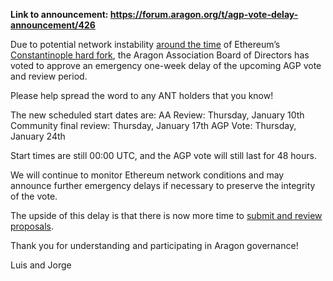**Link to announcement: https://forum.aragon.org/t/agp-vote-delay-announcement/426**

Due to potential network instability [around the time](https://twitter.com/5chdn/status/1079095325325955073) of Ethereum’s [Constantinople hard fork](https://eips.ethereum.org/EIPS/eip-1013), the Aragon Association Board of Directors has voted to approve an emergency one-week delay of the upcoming AGP vote and review period.

Please help spread the word to any ANT holders that you know!

The new scheduled start dates are:
AA Review: Thursday, January 10th
Community final review: Thursday, January 17th
AGP Vote: Thursday, January 24th

Start times are still 00:00 UTC, and the AGP vote will still last for 48 hours.

We will continue to monitor Ethereum network conditions and may announce further emergency delays if necessary to preserve the integrity of the vote.

The upside of this delay is that there is now more time to [submit and review proposals](https://github.com/aragon/AGPs/pulls).

Thank you for understanding and participating in Aragon governance!

Luis and Jorge
